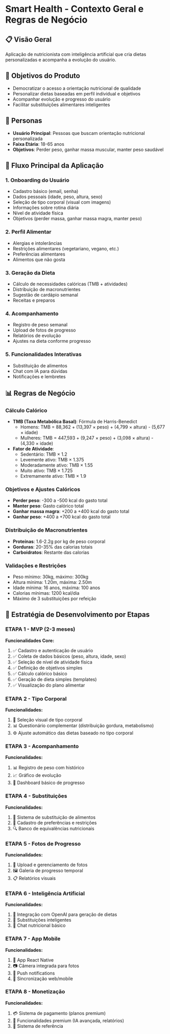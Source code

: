 # Smart Health - Contexto Geral e Regras de Negócio

## 📋 Visão Geral
Aplicação de nutricionista com inteligência artificial que cria dietas personalizadas e acompanha a evolução do usuário.

## 🎯 Objetivos do Produto
- Democratizar o acesso a orientação nutricional de qualidade
- Personalizar dietas baseadas em perfil individual e objetivos
- Acompanhar evolução e progresso do usuário
- Facilitar substituições alimentares inteligentes

## 👥 Personas
- **Usuário Principal**: Pessoas que buscam orientação nutricional personalizada
- **Faixa Etária**: 18-65 anos
- **Objetivos**: Perder peso, ganhar massa muscular, manter peso saudável

## 🔄 Fluxo Principal da Aplicação

### 1. Onboarding do Usuário
- Cadastro básico (email, senha)
- Dados pessoais (idade, peso, altura, sexo)
- Seleção de tipo corporal (visual com imagens)
- Informações sobre rotina diária
- Nível de atividade física
- Objetivos (perder massa, ganhar massa magra, manter peso)

### 2. Perfil Alimentar
- Alergias e intolerâncias
- Restrições alimentares (vegetariano, vegano, etc.)
- Preferências alimentares
- Alimentos que não gosta

### 3. Geração da Dieta
- Cálculo de necessidades calóricas (TMB + atividades)
- Distribuição de macronutrientes
- Sugestão de cardápio semanal
- Receitas e preparos

### 4. Acompanhamento
- Registro de peso semanal
- Upload de fotos de progresso
- Relatórios de evolução
- Ajustes na dieta conforme progresso

### 5. Funcionalidades Interativas
- Substituição de alimentos
- Chat com IA para dúvidas
- Notificações e lembretes

## 📊 Regras de Negócio

### Cálculo Calórico
- **TMB (Taxa Metabólica Basal)**: Fórmula de Harris-Benedict
  - Homens: TMB = 88,362 + (13,397 × peso) + (4,799 × altura) - (5,677 × idade)
  - Mulheres: TMB = 447,593 + (9,247 × peso) + (3,098 × altura) - (4,330 × idade)
- **Fator de Atividade**:
  - Sedentário: TMB × 1.2
  - Levemente ativo: TMB × 1.375
  - Moderadamente ativo: TMB × 1.55
  - Muito ativo: TMB × 1.725
  - Extremamente ativo: TMB × 1.9

### Objetivos e Ajustes Calóricos
- **Perder peso**: -300 a -500 kcal do gasto total
- **Manter peso**: Gasto calórico total
- **Ganhar massa magra**: +200 a +400 kcal do gasto total
- **Ganhar peso**: +400 a +700 kcal do gasto total

### Distribuição de Macronutrientes
- **Proteínas**: 1.6-2.2g por kg de peso corporal
- **Gorduras**: 20-35% das calorias totais
- **Carboidratos**: Restante das calorias

### Validações e Restrições
- Peso mínimo: 30kg, máximo: 300kg
- Altura mínima: 1.20m, máxima: 2.50m
- Idade mínima: 16 anos, máxima: 100 anos
- Calorias mínimas: 1200 kcal/dia
- Máximo de 3 substituições por refeição

## 🚀 Estratégia de Desenvolvimento por Etapas

### ETAPA 1 - MVP (2-3 meses)
**Funcionalidades Core:**
1. ✅ Cadastro e autenticação de usuário
2. ✅ Coleta de dados básicos (peso, altura, idade, sexo)
3. ✅ Seleção de nível de atividade física
4. ✅ Definição de objetivos simples
5. ✅ Cálculo calórico básico
6. ✅ Geração de dieta simples (templates)
7. ✅ Visualização do plano alimentar

### ETAPA 2 - Tipo Corporal
**Funcionalidades:**
1. 🎨 Seleção visual de tipo corporal
2. 📊 Questionário complementar (distribuição gordura, metabolismo)
3. ⚙️ Ajuste automático das dietas baseado no tipo corporal

### ETAPA 3 - Acompanhamento
**Funcionalidades:**
1. 📊 Registro de peso com histórico
2. 📈 Gráfico de evolução
3. 🎯 Dashboard básico de progresso

### ETAPA 4 - Substituições
**Funcionalidades:**
1. 🔄 Sistema de substituição de alimentos
2. 🚫 Cadastro de preferências e restrições
3. 🔍 Banco de equivalências nutricionais

### ETAPA 5 - Fotos de Progresso
**Funcionalidades:**
1. 📸 Upload e gerenciamento de fotos
2. 🖼️ Galeria de progresso temporal
3. 📋 Relatórios visuais

### ETAPA 6 - Inteligência Artificial
**Funcionalidades:**
1. 🤖 Integração com OpenAI para geração de dietas
2. 🧠 Substituições inteligentes
3. 💬 Chat nutricional básico

### ETAPA 7 - App Mobile
**Funcionalidades:**
1. 📱 App React Native
2. 📷 Câmera integrada para fotos
3. 🔔 Push notifications
4. 🔄 Sincronização web/mobile

### ETAPA 8 - Monetização
**Funcionalidades:**
1. 💳 Sistema de pagamento (planos premium)
2. 🎯 Funcionalidades premium (IA avançada, relatórios)
3. 🎁 Sistema de referência
